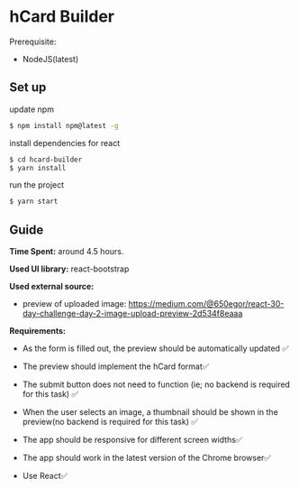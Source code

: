# hCard Builder
Prerequisite:
- NodeJS(latest)


## Set up

update npm
```sh
$ npm install npm@latest -g
```

install dependencies for react
```sh
$ cd hcard-builder
$ yarn install
```

run the project
```sh
$ yarn start
```

## Guide

**Time Spent:** around 4.5 hours.

**Used UI library:** react-bootstrap

**Used external source:** 
- preview of uploaded image: https://medium.com/@650egor/react-30-day-challenge-day-2-image-upload-preview-2d534f8eaaa

**Requirements:**
* As the form is filled out, the preview should be automatically updated ✅ 

* The preview should implement the hCard format✅

* The submit button does not need to function (ie; no backend is required for
this task) ✅

* When the user selects an image, a thumbnail should be shown in the preview(no backend is required for this task) ✅

* The app should be responsive for different screen widths✅

* The app should work in the latest version of the Chrome browser✅

* Use React✅

